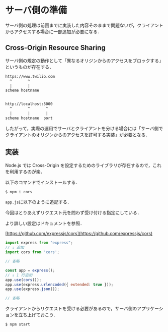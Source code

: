 # サーバ側の準備

サーバ側の処理は前回までに実装した内容そのままで問題ないが，クライアントからアクセスする場合に一部追加が必要になる．

## Cross-Origin Resource Sharing

サーバ側の規定の動作として「異なるオリジンからのアクセスをブロックする」というものが存在する．

```txt
https://www.twilio.com
  ^       ^
  |       |
scheme hostname


http://localhost:5000
  ^       ^       ^
  |       |       |
scheme hostname  port

```

したがって，実際の運用でサーバとクライアントを分ける場合には「サーバ側でクライアントのオリジンからのアクセスを許可する実装」が必要となる．

## 実装

Node.js では Cross-Origin を設定するためのライブラリが存在するので，これを利用するのが楽．

以下のコマンドでインストールする．

```bash
$ npm i cors
```

`app.js`に以下のように追記する．

今回はとりあえずリクエスト元を問わず受け付ける指定にしている．

より詳しい設定はドキュメントを参照．

[https://github.com/expressjs/cors](https://github.com/expressjs/cors)

```js
import express from "express";
// ↓ 追加
import cors from 'cors';

// 省略

const app = express();
// ↓ 1 行追加
app.use(cors());
app.use(express.urlencoded({ extended: true }));
app.use(express.json());

// 省略

```

クライアントからリクエストを受ける必要があるので，サーバ側のアプリケーションを立ち上げておこう．

```bash
$ npm start
```
